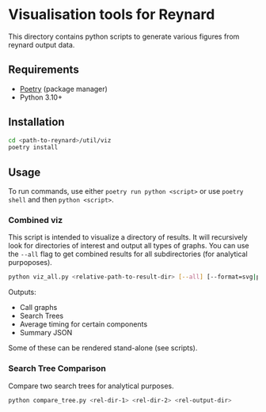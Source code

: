 # Visualisation tools for Reynard

This directory contains python scripts to generate various figures from reynard output data.

## Requirements

- [Poetry](https://python-poetry.org/docs/#installation) (package manager)
- Python 3.10+

## Installation

```bash
cd <path-to-reynard>/util/viz
poetry install
```

## Usage

To run commands, use either `poetry run python <script>` or use `poetry shell` and then `python <script>`.

### Combined viz

This script is intended to visualize a directory of results.
It will recursively look for directories of interest and output all types of graphs.
You can use the `--all` flag to get combined results for all subdirectories (for analytical purpoposes).

```bash
python viz_all.py <relative-path-to-result-dir> [--all] [--format=svg|png]
```

Outputs:

- Call graphs
- Search Trees
- Average timing for certain components
- Summary JSON

Some of these can be rendered stand-alone (see scripts).

### Search Tree Comparison

Compare two search trees for analytical purposes.

```bash
python compare_tree.py <rel-dir-1> <rel-dir-2> <rel-output-dir>
```
